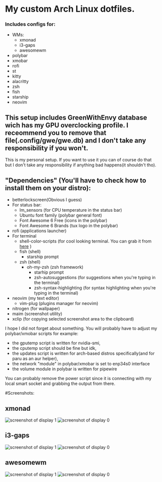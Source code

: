 # My custom Arch Linux dotfiles. 
### Includes configs for:
- WMs:
  - xmonad 
  - i3-gaps
  - awesomewm
- polybar
- xmobar
- rofi
- st
- kitty
- alacritty
- zsh
- fish
- starship
- neovim

## This setup includes GreenWithEnvy database wich has my GPU overclocking profile. I receommend you to remove that file(.config/gwe/gwe.db) and I don't take any responsibility if you won't.

This is my personal setup. If you want to use it you can of course do that but I don't take any responsibility if anything bad happens(it shouldn't tho).

## "Dependencies" (You'll have to check how to install them on your distro):  
- betterlockscreen(Obvious I guess)  
- For status bar:
    - lm_sensors (for CPU temperature in the status bar)
    - Ubuntu font family (polybar general font)
    - Font Awesome 6 Free (icons in the polybar)
    - Font Awesome 6 Brands (tux logo in the polybar)
- rofi (applications launcher)  
- For terminal
    - shell-color-scripts (for cool looking terminal. You can grab it from [here](https://gitlab.com/dwt1/shell-color-scripts) )  
    - fish (shell)
        - starship prompt
    - zsh (shell)      
        - oh-my-zsh (zsh framework)
            - starhip prompt
            - zsh-autosuggestions (for suggestions when you're typing in the terminal)
            - zsh-syntax-highlighting (for syntax highlighting when you're typing in the terminal)
- neovim (my text editor)
    - vim-plug (plugins manager for neovim)
- nitrogen (for wallpaper)
- maim (screenshot utility)
- xclip (for copying selected screenshot area to the clipboard)

I hope I did not forget about something. You will probably have to adjust my polybar/xmobar scripts for example:  
- the gputemp script is written for nvidia-smi,  
- the cputemp script should be fine but idk,  
- the updates script is written for arch-based distros specifically(and for paru as an aur helper),  
- the network "module" in polybar/xmobar is set to enp34s0 interface  
- the volume module in polybar is written for pipewire

You can probably remove the power script since it is connecting with my local smart socket and grabbing the output from there.

#Screenshots:  
## xmonad
![screenshot of display 1](https://i.imgur.com/Ofsjoqp.png)
![screenshot of display 0](https://i.imgur.com/jUFx1jg.png)

## i3-gaps
![screenshot of display 1](https://i.imgur.com/Ykif8Kt.png)
![screenshot of display 0](https://i.imgur.com/EzR77I8.png)

## awesomewm
![screenshot of display 1](https://i.imgur.com/NCSufy5.png)
![screenshot of display 0](https://i.imgur.com/TflaaVj.png)
